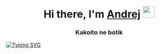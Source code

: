 <h1 align="center">Hi there, I'm <a href="https://www.groznij.tk" target="_blank">Andrej</a> 
<img src="https://github.com/blackcater/blackcater/raw/main/images/Hi.gif" height="32"/></h1>
<h3 align="center">Kakoito ne botik</h3>

<a href="https://git.io/typing-svg"><img src="https://readme-typing-svg.herokuapp.com?font=Fira+Code&pause=1000&width=435&lines=Andrej+ne+nn+on+pro+andrej+pishet+na+js+php+cs+cpp" alt="Typing SVG" /></a>
